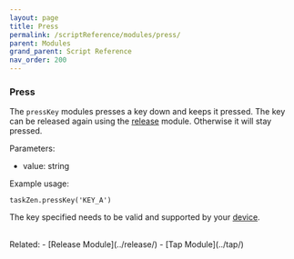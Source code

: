 ```yaml
---
layout: page
title: Press
permalink: /scriptReference/modules/press/
parent: Modules
grand_parent: Script Reference
nav_order: 200
---
```


### Press

The `pressKey` modules presses a key down and keeps it pressed. The key can be released again using the [release](../release/) module. Otherwise it will stay pressed.

Parameters:
  - value: string

Example usage:
```
taskZen.pressKey('KEY_A')
```

The key specified needs to be valid and supported by your [device](https://nmstr.github.io/taskZen/deviceReference/).

<br>
Related:
  - [Release Module](../release/)
  - [Tap Module](../tap/)
